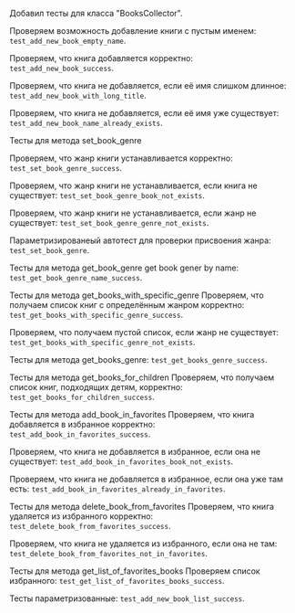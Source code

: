Добавил тесты для класса "BooksCollector".

 Проверяем возможность добавление книги с пустым именем: `test_add_new_book_empty_name`.

 Проверяем, что книга добавляется корректно: `test_add_new_book_success`.


  Проверяем, что книга не добавляется, если её имя слишком длинное:
`test_add_new_book_with_long_title`.


  Проверяем, что книга не добавляется, если её имя уже существует: `test_add_new_book_name_already_exists`.

 Тесты для метода set_book_genre

  Проверяем, что жанр книги устанавливается корректно: `test_set_book_genre_success`.

  Проверяем, что жанр книги не устанавливается, если книга не существует: `test_set_book_genre_book_not_exists`.

  Проверяем, что жанр книги не устанавливается, если жанр не существует: `test_set_book_genre_genre_not_exists`.


  Параметризированеый автотест для проверки присвоения жанра: `test_set_book_genre`.


Тесты для метода get_book_genre
 get book gener by name: `test_get_book_genre_name_success`.


 Тесты для метода get_books_with_specific_genre
  Проверяем, что получаем список книг с определённым жанром корректно: `test_get_books_with_specific_genre_success`.


  Проверяем, что получаем пустой список, если жанр не существует: `test_get_books_with_specific_genre_not_exists`.


  Тесты для метода get_books_genre: `test_get_books_genre_success`.


 Тесты для метода get_books_for_children
  Проверяем, что получаем список книг, подходящих детям, корректно: `test_get_books_for_children_success`.


 Тесты для метода add_book_in_favorites
  Проверяем, что книга добавляется в избранное корректно: `test_add_book_in_favorites_success`.


  Проверяем, что книга не добавляется в избранное, если она не существует: `test_add_book_in_favorites_book_not_exists`.


  Проверяем, что книга не добавляется в избранное, если она уже там есть: `test_add_book_in_favorites_already_in_favorites`.


 Тесты для метода delete_book_from_favorites
  Проверяем, что книга удаляется из избранного корректно: `test_delete_book_from_favorites_success`.


  Проверяем, что книга не удаляется из избранного, если она не там: `test_delete_book_from_favorites_not_in_favorites`.


 Тесты для метода get_list_of_favorites_books
  Проверяем список избранного: `test_get_list_of_favorites_books_success`.


  Тесты параметризованные: `test_add_new_book_list_success`.
